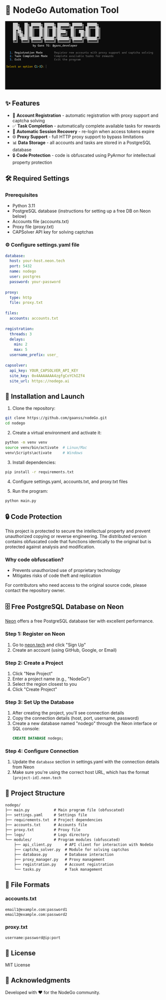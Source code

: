 # 🚀 NodeGo Automation Tool

![NodeGo Interface](https://github.com/gaanss/nodeGo/blob/main/int.png)

## ✨ Features

- 📝 **Account Registration** - automatic registration with proxy support and captcha solving
- ✅ **Task Completion** - automatically complete available tasks for rewards
- 🔄 **Automatic Session Recovery** - re-login when access tokens expire
- 🌐 **Proxy Support** - full HTTP proxy support to bypass limitations
- 📊 **Data Storage** - all accounts and tasks are stored in a PostgreSQL database
- 🔒 **Code Protection** - code is obfuscated using PyArmor for intellectual property protection

## 🛠️ Required Settings

### Prerequisites
- Python 3.11
- PostgreSQL database (instructions for setting up a free DB on Neon below)
- Accounts file (accounts.txt)
- Proxy file (proxy.txt)
- CAPSolver API key for solving captchas

### ⚙️ Configure settings.yaml file

```yaml
database:
  host: your-host.neon.tech
  port: 5432
  name: nodego
  user: postgres
  password: your-password

proxy:
  type: http
  file: proxy.txt

files:
  accounts: accounts.txt

registration:
  threads: 3
  delays:
    min: 2
    max: 5
  username_prefix: user_

capsolver:
  api_key: YOUR_CAPSOLVER_API_KEY
  site_key: 0x4AAAAAAA4zgfgCoYChIZf4
  site_url: https://nodego.ai
```

## 🚀 Installation and Launch

1. Clone the repository:
```bash
git clone https://github.com/gaanss/nodeGo.git
cd nodego
```

2. Create a virtual environment and activate it:
```bash
python -m venv venv
source venv/bin/activate  # Linux/Mac
venv\Scripts\activate     # Windows
```

3. Install dependencies:
```bash
pip install -r requirements.txt
```

4. Configure settings.yaml, accounts.txt, and proxy.txt files

5. Run the program:
```bash
python main.py
```

## 🔒 Code Protection

This project is protected to secure the intellectual property and prevent unauthorized copying or reverse engineering. The distributed version contains obfuscated code that functions identically to the original but is protected against analysis and modification.

### Why code obfuscation?
- Prevents unauthorized use of proprietary technology
- Mitigates risks of code theft and replication

For contributors who need access to the original source code, please contact the repository owner.

## 🗄️ Free PostgreSQL Database on Neon

[Neon](https://neon.tech) offers a free PostgreSQL database tier with excellent performance.

### Step 1: Register on Neon
1. Go to [neon.tech](https://neon.tech) and click "Sign Up"
2. Create an account (using GitHub, Google, or Email)

### Step 2: Create a Project
1. Click "New Project"
2. Enter a project name (e.g., "NodeGo")
3. Select the region closest to you
4. Click "Create Project"

### Step 3: Set Up the Database
1. After creating the project, you'll see connection details
2. Copy the connection details (host, port, username, password)
3. Create a new database named "nodego" through the Neon interface or SQL console:
   ```sql
   CREATE DATABASE nodego;
   ```

### Step 4: Configure Connection
1. Update the `database` section in settings.yaml with the connection details from Neon
2. Make sure you're using the correct host URL, which has the format `[project-id].neon.tech`

## 📁 Project Structure

```
nodego/
├── main.py           # Main program file (obfuscated)
├── settings.yaml     # Settings file
├── requirements.txt  # Project dependencies
├── accounts.txt      # Accounts file
├── proxy.txt         # Proxy file
├── logs/             # Logs directory
└── modules/          # Program modules (obfuscated)
    ├── api_client.py      # API client for interaction with NodeGo
    ├── captcha_solver.py  # Module for solving captchas
    ├── database.py        # Database interaction
    ├── proxy_manager.py   # Proxy management
    ├── registration.py    # Account registration
    └── tasks.py           # Task management
```

## 📝 File Formats

### accounts.txt
```
email1@example.com:password1
email2@example.com:password2
```

### proxy.txt
```
username:password@ip:port
```

## 📄 License

MIT License

## 🙏 Acknowledgments

Developed with ❤️ for the NodeGo community. 
